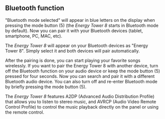 ## Bluetooth function

"Bluetooth mode selected" will appear in blue letters on the display when pressing the mode button (5) (the *Energy Tower 8* starts in Bluetooth mode by default).
Now you can pair it with your Bluetooth devices (tablet, smartphone, PC, MAC, etc).

The *Energy Tower 8* will appear on your Bluetooth devices as "Energy Tower 8". Simply select it and both devices will pair automatically.

After the pairing is done, you can start playing your favorite songs wirelessly. If you want to pair the Energy Tower 8 with another device, turn off the Bluetooth function on your audio device or keep the mode button (5) pressed for four seconds. Now you can search and pair it with a different Bluetooth audio device. You can also turn off and re-enter Bluetooth mode by briefly pressing the mode button (5).

The *Energy Tower 8* features A2DP (Advanced Audio Distribution Profile) that allows you to listen to stereo music, and AVRCP (Audio Video Remote Control Profile) to control the music playback directly on the panel or using the remote control.
